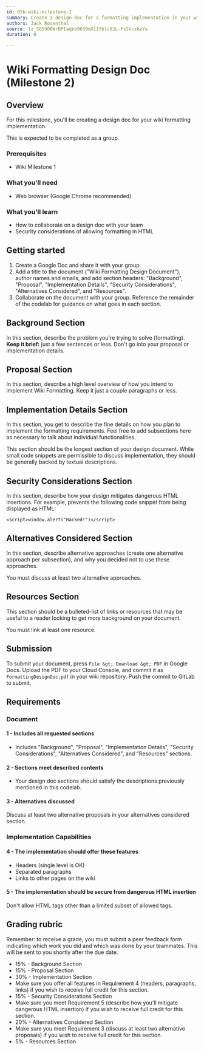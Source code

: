 ```yaml
---
id: 05b-wiki-milestone-2
summary: Create a design doc for a formatting implementation in your wiki.
authors: Jack Rosenthal
source: 1z_S6590BWrBPIaqkb96S9mX1Ifblc0JL-FsSVcxheYo
duration: 0

---
```


# Wiki Formatting Design Doc (Milestone 2)




## Overview



For this milestone, you'll be creating a design doc for your wiki formatting implementation.

This is expected to be completed as a group.

### Prerequisites

* Wiki Milestone 1

### What you'll need

* Web browser (Google Chrome recommended)

### What you'll learn

* How to collaborate on a design doc with your team
* Security considerations of allowing formatting in HTML


## Getting started



1. Create a Google Doc and share it with your group.
2. Add a title to the document ("Wiki Formatting Design Document"), author names and emails, and add section headers: "Background", "Proposal", "Implementation Details", "Security Considerations", "Alternatives Considered", and "Resources".
3. Collaborate on the document with your group. Reference the remainder of the codelab for guidance on what goes in each section.


## Background Section



In this section, describe the problem you're trying to solve (formatting). **Keep it brief:** just a few sentences or less. Don't go into your proposal or implementation details.


## Proposal Section



In this section, describe a high level overview of how you intend to implement Wiki Formatting. Keep it just a couple paragraphs or less.


## Implementation Details Section



In this section, you get to describe the fine details on how you plan to implement the formatting requirements. Feel free to add subsections here as necessary to talk about individual functionalities.

This section should be the longest section of your design document. While small code snippets are permissible to discuss implementation, they should be generally backed by textual descriptions.


## Security Considerations Section



In this section, describe how your design mitigates dangerous HTML insertions. For example, prevents the following code snippet from being displayed as HTML:

```
<script>window.alert("Hacked!")</script>
```


## Alternatives Considered Section



In this section, describe alternative approaches (create one alternative approach per subsection), and why you decided not to use these approaches.

You must discuss at least two alternative approaches.


## Resources Section



This section should be a bulleted-list of links or resources that may be useful to a reader looking to get more background on your document.

You must link at least one resource.


## Submission



To submit your document, press `File &gt; Download &gt; PDF` in Google Docs. Upload the PDF to your Cloud Console, and commit it as `FormattingDesignDoc.pdf` in your wiki repository. Push the commit to GitLab to submit.


## Requirements



### Document

#### 1 - Includes all requested sections

* Includes "Background", "Proposal", "Implementation Details", "Security Considerations", "Alternatives Considered", and "Resources" sections.

#### 2 - Sections meet described contents

* Your design doc sections should satisfy the descriptions previously mentioned in this codelab.

#### 3 - Alternatives discussed

Discuss at least two alternative proposals in your alternatives considered section.

### Implementation Capabilities

#### 4 - The implementation should offer these features

* Headers (single level is OK)
* Separated paragraphs
* Links to other pages on the wiki

#### 5 - The implementation should be secure from dangerous HTML insertion

Don't allow HTML tags other than a limited subset of allowed tags.


## Grading rubric



Remember: to receive a grade, you must submit a peer feedback form indicating which work you did and which was done by your teammates. This will be sent to you shortly after the due date.

* 15% - Background Section
* 15% - Proposal Section
* 30% - Implementation Section
* Make sure you offer all features in Requirement 4 (headers, paragraphs, links) if you wish to receive full credit for this section.
* 15% - Security Considerations Section
* Make sure you meet Requirement 5 (describe how you'll mitigate dangerous HTML insertion) if you wish to receive full credit for this section.
* 20% - Alternatives Considered Section
* Make sure you meet Requirement 3 (discuss at least two alternative proposals) if you wish to receive full credit for this section.
* 5% - Resources Section


